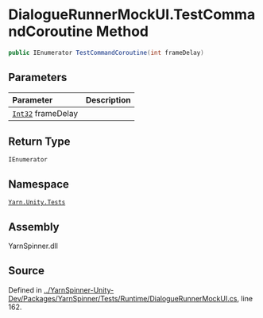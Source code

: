 <!-- This file was generated by a tool. Do not edit this file by hand. -->

# DialogueRunnerMockUI.TestCommandCoroutine Method


```csharp
public IEnumerator TestCommandCoroutine(int frameDelay)
```

## Parameters
|Parameter|Description|
|:---|:---|
|[`Int32`](https://docs.microsoft.com/dotnet/api/System.Int32) frameDelay||
## Return Type
`IEnumerator`


## Namespace
[`Yarn.Unity.Tests`](/api/csharp/yarn.unity.tests/README.md)

## Assembly
YarnSpinner.dll

## Source
Defined in [../YarnSpinner-Unity-Dev/Packages/YarnSpinner/Tests/Runtime/DialogueRunnerMockUI.cs](https://github.com/YarnSpinnerTool/YarnSpinner-Unity//blob/develop/Tests/Runtime/DialogueRunnerMockUI.cs#L162), line 162.
